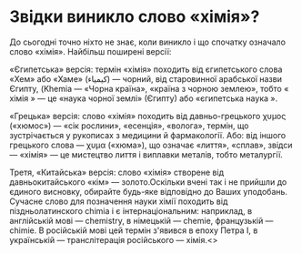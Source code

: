 # Звідки виникло слово «хімія»?

  <p>До сьогодні точно ніхто не знає, коли виникло і що спочатку означало слово «хімія».
Найбільш поширені версії:</p>
  </p>«Єгипетська» версія: термін «хімія» походить від єгипетського слова «Хем» або «Хаме» (کيمياء) ― чорний, від старовинної арабської назви Єгипту, (Khemia ― «Чорна країна», «країна з чорною землею», тобто « хімія » ― це «наука чорної землі» (Єгипту) або «єгипетська наука ».</p>
  <p>«Грецька» версія: слово «хімія» походить від давньо-грецького χυμος («хюмос») ― «сік рослини», «есенція», «волога», термін, що зустрічається у рукописах з медицини й фармакології.
Або: від іншого грецького слова ― χυμα («хюма»), що означає «лиття», «сплав», звідси ― «хімія» ― це мистецтво лиття і виплавки металів, тобто металургії.</p>
  <p>Третя, «Китайська» версія: слово «хімія» створене від давньокитайського «кім» ― золото.Оскільки вчені так і не прийшли до єдиного висновку, обирайте будь-яке відповідно до Ваших уподобань.
Сучасне слово для позначення науки хімії походить від піздньолатинского chimia і є інтернаціональним: наприклад, в англійській мові ― chemistry, в німецькій ― сhemie, французькій ― chimie. В російській мові цей термін з'явився в епоху Петра I, в українській ― транслітерація російського ― хімія.<>
